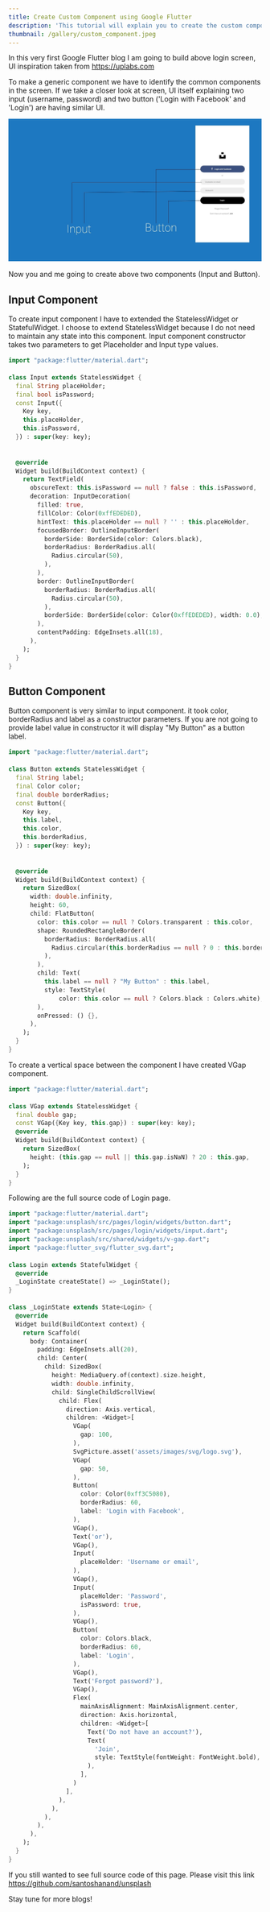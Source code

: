 ```yaml
---
title: Create Custom Component using Google Flutter
description: 'This tutorial will explain you to create the custom component using google flutter'
thumbnail: /gallery/custom_component.jpeg
---
```


In this very first Google Flutter blog I am going to build above login screen,
UI inspiration taken from <a href="https://www.uplabs.com/posts/unsplash-app-concept-9544f2ac-2ef9-4a10-8c46-d2958781b5e9">https://uplabs.com</a>

To make a generic component we have to identify the common components in the screen. If we take a closer look at screen, UI itself explaining two input (username, password) and two button ('Login with Facebook' and 'Login') are having similar UI.

<!--more-->

![InputComponent and ButtonComponent ](/gallery/custom1.jpeg "InputComponent and ButtonComponent")

Now you and me going to create above two components (Input and Button).

## Input Component

To create input component I have to extended the StatelessWidget or StatefulWidget. I choose to extend StatelessWidget because I do not need to maintain any state into this component. Input component constructor takes two parameters to get Placeholder and Input type values.

``` dart
import "package:flutter/material.dart";

class Input extends StatelessWidget {
  final String placeHolder;
  final bool isPassword;
  const Input({
    Key key,
    this.placeHolder,
    this.isPassword,
  }) : super(key: key);


  @override
  Widget build(BuildContext context) {
    return TextField(
      obscureText: this.isPassword == null ? false : this.isPassword,
      decoration: InputDecoration(
        filled: true,
        fillColor: Color(0xffEDEDED),
        hintText: this.placeHolder == null ? '' : this.placeHolder,
        focusedBorder: OutlineInputBorder(
          borderSide: BorderSide(color: Colors.black),
          borderRadius: BorderRadius.all(
            Radius.circular(50),
          ),
        ),
        border: OutlineInputBorder(
          borderRadius: BorderRadius.all(
            Radius.circular(50),
          ),
          borderSide: BorderSide(color: Color(0xffEDEDED), width: 0.0),
        ),
        contentPadding: EdgeInsets.all(18),
      ),
    );
  }
}
```

## Button Component

Button component is very similar to input component. it took color, borderRadius and label as a constructor parameters.
If you are not going to provide label value in constructor it will display "My Button" as a button label.

``` dart
import "package:flutter/material.dart";

class Button extends StatelessWidget {
  final String label;
  final Color color;
  final double borderRadius;
  const Button({
    Key key,
    this.label,
    this.color,
    this.borderRadius,
  }) : super(key: key);


  @override
  Widget build(BuildContext context) {
    return SizedBox(
      width: double.infinity,
      height: 60,
      child: FlatButton(
        color: this.color == null ? Colors.transparent : this.color,
        shape: RoundedRectangleBorder(
          borderRadius: BorderRadius.all(
            Radius.circular(this.borderRadius == null ? 0 : this.borderRadius),
          ),
        ),
        child: Text(
          this.label == null ? "My Button" : this.label,
          style: TextStyle(
              color: this.color == null ? Colors.black : Colors.white),
        ),
        onPressed: () {},
      ),
    );
  }
}
```

To create a vertical space between the component I have created VGap component.

``` dart
import "package:flutter/material.dart";

class VGap extends StatelessWidget {
  final double gap;
  const VGap({Key key, this.gap}) : super(key: key);
  @override
  Widget build(BuildContext context) {
    return SizedBox(
      height: (this.gap == null || this.gap.isNaN) ? 20 : this.gap,
    );
  }
}
```

Following are the full source code of Login page.

``` dart
import "package:flutter/material.dart";
import "package:unsplash/src/pages/login/widgets/button.dart";
import "package:unsplash/src/pages/login/widgets/input.dart";
import "package:unsplash/src/shared/widgets/v-gap.dart";
import "package:flutter_svg/flutter_svg.dart";

class Login extends StatefulWidget {
  @override
  _LoginState createState() => _LoginState();
}

class _LoginState extends State<Login> {
  @override
  Widget build(BuildContext context) {
    return Scaffold(
      body: Container(
        padding: EdgeInsets.all(20),
        child: Center(
          child: SizedBox(
            height: MediaQuery.of(context).size.height,
            width: double.infinity,
            child: SingleChildScrollView(
              child: Flex(
                direction: Axis.vertical,
                children: <Widget>[
                  VGap(
                    gap: 100,
                  ),
                  SvgPicture.asset('assets/images/svg/logo.svg'),
                  VGap(
                    gap: 50,
                  ),
                  Button(
                    color: Color(0xff3C5080),
                    borderRadius: 60,
                    label: 'Login with Facebook',
                  ),
                  VGap(),
                  Text('or'),
                  VGap(),
                  Input(
                    placeHolder: 'Username or email',
                  ),
                  VGap(),
                  Input(
                    placeHolder: 'Password',
                    isPassword: true,
                  ),
                  VGap(),
                  Button(
                    color: Colors.black,
                    borderRadius: 60,
                    label: 'Login',
                  ),
                  VGap(),
                  Text('Forgot password?'),
                  VGap(),
                  Flex(
                    mainAxisAlignment: MainAxisAlignment.center,
                    direction: Axis.horizontal,
                    children: <Widget>[
                      Text('Do not have an account?'),
                      Text(
                        'Join',
                        style: TextStyle(fontWeight: FontWeight.bold),
                      ),
                    ],
                  )
                ],
              ),
            ),
          ),
        ),
      ),
    );
  }
}

```

If you still wanted to see full source code of this page.
Please visit this link https://github.com/santoshanand/unsplash

Stay tune for more blogs!